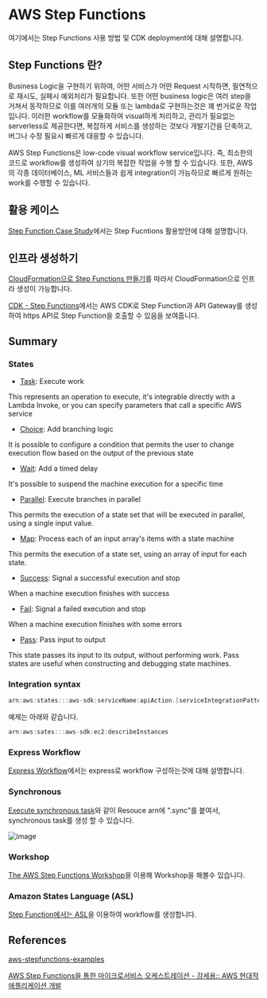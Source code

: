# AWS Step Functions

여기에서는 Step Functions 사용 방법 및 CDK deployment에 대해 설명합니다. 

## Step Functions 란?

Business Logic을 구현하기 위하여, 어떤 서비스가 어떤 Request 시작하면, 필연적으로 재시도, 실패시 예외처리가 필요합니다. 또한 어떤 business logic은 여러 step을 거쳐서 동작하므로 이를 여러개의 모듈 또는 lambda로 구현하는것은 꽤 번거로운 작업입니다. 이러한 workflow를 모듈화하여 visual하게 처리하고, 관리가 필요없는 serverless로 제공한다면, 복잡하게 서비스를 생성하는 것보다 개발기간을 단축하고, 버그나 수정 필요시 빠르게 대응할 수 있습니다.

AWS Step Functions은 low-code visual workflow service입니다. 즉, 최소한의 코드로 workflow를 생성하여 상기의 복잡한 작업을 수행 할 수 있습니다. 또한, AWS의 각종 데이터베이스, ML 서비스들과 쉽게 integration이 가능하므로 빠르게 원하는 work를 수행할 수 있습니다.


## 활용 케이스 

[Step Function Case Study](https://github.com/kyopark2014/aws-step-functions/blob/main/case-study.md)에서는 Step Fucntions 활용방안에 대해 설명합니다. 


## 인프라 생성하기 

[CloudFormation으로 Step Functions 만들기](https://github.com/kyopark2014/aws-step-functions/tree/main/cloudformation)를 따라서 CloudFormation으로 인프라 생성이 가능합니다.

[CDK - Step Functions](https://github.com/kyopark2014/aws-step-functions/blob/main/cdk-stepfunctions/README.md)에서는 AWS CDK로 Step Function과 API Gateway를 생성하여 https API로 Step Function을 호출할 수 있음을 보여줍니다. 


## Summary


### States

- [Task](https://docs.aws.amazon.com/step-functions/latest/dg/amazon-states-language-task-state.html): Execute work

This represents an operation to execute, it's integrable directly with a Lambda Invoke, or you can specify parameters that call a specific AWS service

- [Choice](https://docs.aws.amazon.com/step-functions/latest/dg/amazon-states-language-choice-state.html): Add branching logic

It is possible to configure a condition that permits the user to change execution flow based on the output of the previous state

- [Wait](https://docs.aws.amazon.com/step-functions/latest/dg/amazon-states-language-wait-state.html): Add a timed delay

 It's possible to suspend the machine execution for a specific time
  
- [Parallel](https://docs.aws.amazon.com/step-functions/latest/dg/amazon-states-language-parallel-state.html):  Execute branches in parallel

This permits the execution of a state set that will be executed in parallel, using a single input value.

- [Map](https://docs.aws.amazon.com/step-functions/latest/dg/amazon-states-language-map-state.html): Process each of an input array's items with a state machine

This permits the execution of a state set, using an array of input for each state.

- [Success](https://docs.aws.amazon.com/step-functions/latest/dg/amazon-states-language-succeed-state.html): Signal a successful execution and stop

When a machine execution finishes with success

- [Fail](https://docs.aws.amazon.com/step-functions/latest/dg/amazon-states-language-fail-state.html): Signal a failed execution and stop

When a machine execution finishes with some errors

- [Pass](https://docs.aws.amazon.com/step-functions/latest/dg/amazon-states-language-pass-state.html): Pass input to output

This state passes its input to its output, without performing work. Pass states are useful when constructing and debugging state machines.

### Integration syntax

```c
arn:aws:states:::aws-sdk:serviceName:apiAction.[serviceIntegrationPattern]
```

예제는 아래와 같습니다. 

```c
arn:aws:sates:::aws-sdk:ec2:describeInstances
```

### Express Workflow

[Express Workflow](https://github.com/kyopark2014/aws-step-functions/blob/main/express.md)에서는 express로 workflow 구성하는것에 대해 설명합니다. 


### Synchronous

[Execute synchronous task](https://catalog.workshops.aws/stepfunctions/en-US/module-3/step-4)와 같이 Resouce arn에 ".sync"를 붙여서, synchronous task를 생성 할 수 있습니다.

![image](https://user-images.githubusercontent.com/52392004/174425179-1e6f12b5-207e-41f1-b74e-56c5e5322fdd.png)

### Workshop

[The AWS Step Functions Workshop](https://catalog.workshops.aws/stepfunctions/en-US/)을 이용해 Workshop을 해볼수 있습니다. 

### Amazon States Language (ASL)

[Step Function에서는 ASL](https://docs.aws.amazon.com/step-functions/latest/dg/concepts-amazon-states-language.html)을 이용하여 workflow를 생성합니다. 



## References

[aws-stepfunctions-examples](https://github.com/aws-samples/aws-stepfunctions-examples)

[AWS Step Functions을 통한 마이크로서비스 오케스트레이션 - 강세용:: AWS 현대적 애플리케이션 개발](https://www.youtube.com/watch?v=sRXvADi4hmw)
